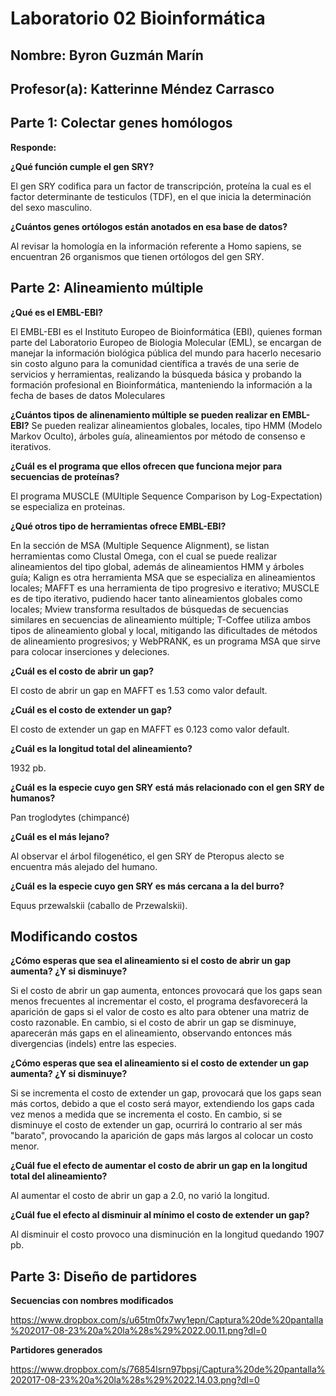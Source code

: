 # Laboratorio 02 Bioinformática

## Nombre: Byron Guzmán Marín

## Profesor(a): Katterinne Méndez Carrasco

## Parte 1: Colectar genes homólogos

__Responde:__

__¿Qué función cumple el gen SRY?__

El gen SRY codifica para un factor  de transcripción, proteína la cual es el factor determinante de testiculos (TDF), en el que inicia la determinación del sexo masculino.

__¿Cuántos genes ortólogos están anotados en esa base de datos?__

Al revisar la homología en la información referente a Homo sapiens, se encuentran 26 organismos que tienen ortólogos del gen SRY.

## Parte 2: Alineamiento múltiple

__¿Qué es el EMBL-EBI?__

El EMBL-EBI es el Instituto Europeo de Bioinformática (EBI), quienes forman parte del Laboratorio Europeo de Biologia Molecular (EML), se encargan de manejar la información  biológica pública del mundo para hacerlo necesario sin costo alguno para la comunidad científica a través de una serie de servicios y herramientas, realizando la búsqueda básica y probando la formación profesional en Bioinformática, manteniendo la información a la fecha de bases de datos Moleculares

__¿Cuántos  tipos de alinenamiento múltiple se pueden realizar en EMBL-EBI?__
Se pueden realizar alineamientos globales, locales, tipo HMM (Modelo Markov Oculto), árboles guía, alineamientos por método de consenso e iterativos.

__¿Cuál es el programa que ellos ofrecen que funciona mejor para secuencias de proteínas?__

El programa MUSCLE (MUltiple Sequence Comparison by Log-Expectation) se especializa en proteinas.

__¿Qué otros tipo de herramientas ofrece EMBL-EBI?__

En la sección de MSA (Multiple Sequence Alignment), se listan herramientas como Clustal Omega, con el cual se puede realizar alineamientos del tipo global, además de alineamientos HMM y árboles guía; Kalign es otra herramienta MSA que se especializa en alineamientos locales; MAFFT es una herramienta de tipo progresivo e iterativo; MUSCLE es de tipo iterativo, pudiendo hacer tanto alineamientos globales como locales; Mview transforma resultados de búsquedas de secuencias similares en secuencias de alineamiento múltiple; T-Coffee utiliza ambos tipos de alineamiento global y local, mitigando las dificultades de métodos de alineamiento progresivos; y WebPRANK, es un programa MSA que sirve para colocar inserciones y deleciones.

__¿Cuál es el costo de abrir un gap?__

El costo de abrir un gap en MAFFT es 1.53 como valor default.

__¿Cuál es el costo de extender un gap?__

El costo de extender un gap en MAFFT es 0.123 como valor default.


__¿Cuál es la longitud total del alineamiento?__

1932 pb.

__¿Cuál es la especie cuyo gen SRY está más relacionado con el gen SRY de humanos?__

Pan troglodytes (chimpancé)

__¿Cuál es el más lejano?__

Al observar el árbol filogenético, el gen SRY de Pteropus alecto se encuentra más alejado del humano.

__¿Cuál es la especie cuyo gen SRY es más cercana a la del burro?__

Equus przewalskii (caballo de Przewalskii).

## Modificando costos

__¿Cómo esperas que sea el alineamiento si el costo de abrir un gap aumenta? ¿Y si disminuye?__

Si el costo de abrir un gap aumenta, entonces provocará que los gaps sean menos frecuentes al incrementar el costo, el programa desfavorecerá la aparición de gaps si el valor de costo es alto para obtener una matriz de costo razonable. En cambio, si el costo de abrir un gap se disminuye, aparecerán más gaps en el alineamiento, observando entonces más divergencias (indels) entre las especies.

__¿Cómo esperas que sea el alineamiento si el costo de extender un gap aumenta? ¿Y si disminuye?__

Si se incrementa el costo de extender un gap, provocará que los gaps sean más cortos, debido a que el costo será mayor, extendiendo los gaps cada vez menos a medida que se incrementa el costo. En cambio, si se disminuye el costo de extender un gap, ocurrirá lo contrario al ser más "barato", provocando la aparición de gaps más largos al colocar un costo menor.

__¿Cuál fue el efecto de aumentar el costo de abrir un gap en la longitud total del alineamiento?__
 
 Al aumentar el costo de abrir un gap a 2.0, no varió la longitud.

__¿Cuál fue el efecto al disminuir al mínimo el costo de extender un gap?__

Al disminuir el costo provoco una disminución en la longitud quedando 1907 pb.

## Parte 3: Diseño de partidores

__Secuencias con nombres modificados__

https://www.dropbox.com/s/u65tm0fx7wy1epn/Captura%20de%20pantalla%202017-08-23%20a%20la%28s%29%2022.00.11.png?dl=0

__Partidores generados__

https://www.dropbox.com/s/76854lsrn97bpsj/Captura%20de%20pantalla%202017-08-23%20a%20la%28s%29%2022.14.03.png?dl=0



